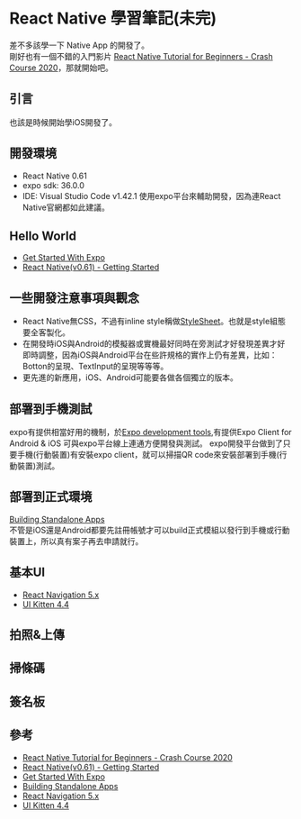 # React Native 學習筆記(未完)
差不多該學一下 Native App 的開發了。   
剛好也有一個不錯的入門影片 [React Native Tutorial for Beginners - Crash Course 2020](https://www.youtube.com/watch?v=qSRrxpdMpVc&t=4986s)，那就開始吧。  

## 引言
也該是時候開始學iOS開發了。   

## 開發環境
* React Native 0.61
* expo sdk: 36.0.0
* IDE: Visual Studio Code v1.42.1
使用expo平台來輔助開發，因為連React Native官網都如此建議。
  
## Hello World
* [Get Started With Expo](https://expo.io/learn)
* [React Native(v0.61) - Getting Started](https://facebook.github.io/react-native/docs/getting-started)

## 一些開發注意事項與觀念
* React Native無CSS，不過有inline style稱做[StyleSheet](https://docs.expo.io/versions/latest/react-native/stylesheet/)。也就是style組態要全客製化。
* 在開發時iOS與Android的模擬器或實機最好同時在旁測試才好發現差異才好即時調整，因為iOS與Android平台在些許規格的實作上仍有差異，比如：Botton的呈現、TextInput的呈現等等等。
* 更先進的新應用，iOS、Android可能要各做各個獨立的版本。
  
## 部署到手機測試
expo有提供相當好用的機制，於[Expo development tools](https://expo.io/tools),有提供Expo Client for Android & iOS 可與expo平台線上連通方便開發與測試。 
expo開發平台做到了只要手機(行動裝置)有安裝expo client，就可以掃描QR code來安裝部署到手機(行動裝置)測試。

## 部署到正式環境
[Building Standalone Apps](https://docs.expo.io/versions/latest/distribution/building-standalone-apps/)   
不管是iOS還是Android都要先註冊帳號才可以build正式模組以發行到手機或行動裝置上，所以真有案子再去申請就行。   

## 基本UI
* [React Navigation 5.x](https://reactnavigation.org/)   
* [UI Kitten 4.4](https://akveo.github.io/react-native-ui-kitten/)   

## 拍照&上傳
## 掃條碼
## 簽名板

## 參考
* [React Native Tutorial for Beginners - Crash Course 2020](https://youtu.be/qSRrxpdMpVc)
* [React Native(v0.61) - Getting Started](https://facebook.github.io/react-native/docs/getting-started)
* [Get Started With Expo](https://expo.io/learn)
* [Building Standalone Apps](https://docs.expo.io/versions/latest/distribution/building-standalone-apps/)  
* [React Navigation 5.x](https://reactnavigation.org/)   
* [UI Kitten 4.4](https://akveo.github.io/react-native-ui-kitten/) 
